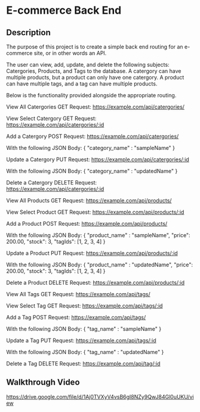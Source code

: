# E-commerce Back End 

## Description

The purpose of this project is to create a simple back end routing for an e-commerce site, or in other words an API.

The user can view, add, update, and delete the following subjects: Catergories, Products, and Tags to the database. A catergory can have multiple products, but a product can only have one catergory. A product can have multiple tags, and a tag can have multiple products.

Below is the functionality provided alongside the appropriate routing.

View All Catergories
GET Request: https://example.com/api/catergories/

View Select Catergory
GET Request: https://example.com/api/catergories/:id

Add a Catergory
POST Request: https://example.com/api/catergories/

With the following JSON Body:
{
    "category_name" : "sampleName"
}

Update a Catergory
PUT Request: https://example.com/api/catergories/:id

With the following JSON Body:
{
    "category_name" : "updatedName"
}

Delete a Catergory
DELETE Request: https://example.com/api/catergories/:id

View All Products
GET Request: https://example.com/api/products/

View Select Product
GET Request: https://example.com/api/products/:id

Add a Product
POST Request: https://example.com/api/products/

With the following JSON Body:
{
    "product_name" : "sampleName",
    "price": 200.00,
    "stock": 3,
    "tagIds": [1, 2, 3, 4]
}

Update a Product
PUT Request: https://example.com/api/products/:id

With the following JSON Body:
{
    "product_name" : "updatedName",
    "price": 200.00,
    "stock": 3,
    "tagIds": [1, 2, 3, 4]
}

Delete a Product
DELETE Request: https://example.com/api/products/:id

View All Tags
GET Request: https://example.com/api/tags/

View Select Tag
GET Request: https://example.com/api/tags/:id

Add a Tag
POST Request: https://example.com/api/tags/

With the following JSON Body:
{
    "tag_name" : "sampleName"
}

Update a Tag
PUT Request: https://example.com/api/tags/:id

With the following JSON Body:
{
    "tag_name" : "updatedName"
}

Delete a Tag
DELETE Request: https://example.com/api/tag/:id

## Walkthrough Video

https://drive.google.com/file/d/1Aj0TVXyV4vsB6gI8NZy9QwJ84Gl0uUKU/view

